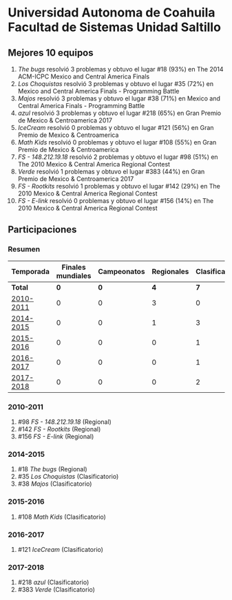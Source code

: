 # Universidad Autonoma de Coahuila Facultad de Sistemas Unidad Saltillo

## Mejores 10 equipos

1. _The bugs_ resolvió 3 problemas y obtuvo el lugar #18 (93%) en The 2014 ACM-ICPC Mexico and Central America Finals
1. _Los Choquistas_ resolvió 3 problemas y obtuvo el lugar #35 (72%) en Mexico and Central America Finals - Programming Battle
1. _Majos_ resolvió 3 problemas y obtuvo el lugar #38 (71%) en Mexico and Central America Finals - Programming Battle
1. _azul_ resolvió 3 problemas y obtuvo el lugar #218 (65%) en Gran Premio de Mexico & Centroamerica 2017
1. _IceCream_ resolvió 0 problemas y obtuvo el lugar #121 (56%) en Gran Premio de Mexico & Centroamerica
1. _Math Kids_ resolvió 0 problemas y obtuvo el lugar #108 (55%) en Gran Premio de Mexico & Centroamerica
1. _FS - 148.212.19.18_ resolvió 2 problemas y obtuvo el lugar #98 (51%) en The 2010 Mexico & Central America Regional Contest
1. _Verde_ resolvió 1 problemas y obtuvo el lugar #383 (44%) en Gran Premio de Mexico & Centroamerica 2017
1. _FS - Rootkits_ resolvió 1 problemas y obtuvo el lugar #142 (29%) en The 2010 Mexico & Central America Regional Contest
1. _FS - E-link_ resolvió 0 problemas y obtuvo el lugar #156 (14%) en The 2010 Mexico & Central America Regional Contest

## Participaciones

### Resumen

| Temporada | Finales mundiales | Campeonatos | Regionales | Clasificatorios | Equipos |
| --- | --- | --- | --- | --- | --- |
| **Total** | **0** | **0** | **4** | **7** | **10** |
| [2010-2011](#2010-2011) | 0 | 0 | 3 | 0 | 3 |
| [2014-2015](#2014-2015) | 0 | 0 | 1 | 3 | 3 |
| [2015-2016](#2015-2016) | 0 | 0 | 0 | 1 | 1 |
| [2016-2017](#2016-2017) | 0 | 0 | 0 | 1 | 1 |
| [2017-2018](#2017-2018) | 0 | 0 | 0 | 2 | 2 |

### 2010-2011

1. #98 _FS - 148.212.19.18_ (Regional)
1. #142 _FS - Rootkits_ (Regional)
1. #156 _FS - E-link_ (Regional)

### 2014-2015

1. #18 _The bugs_ (Regional)
1. #35 _Los Choquistas_ (Clasificatorio)
1. #38 _Majos_ (Clasificatorio)

### 2015-2016

1. #108 _Math Kids_ (Clasificatorio)

### 2016-2017

1. #121 _IceCream_ (Clasificatorio)

### 2017-2018

1. #218 _azul_ (Clasificatorio)
1. #383 _Verde_ (Clasificatorio)



